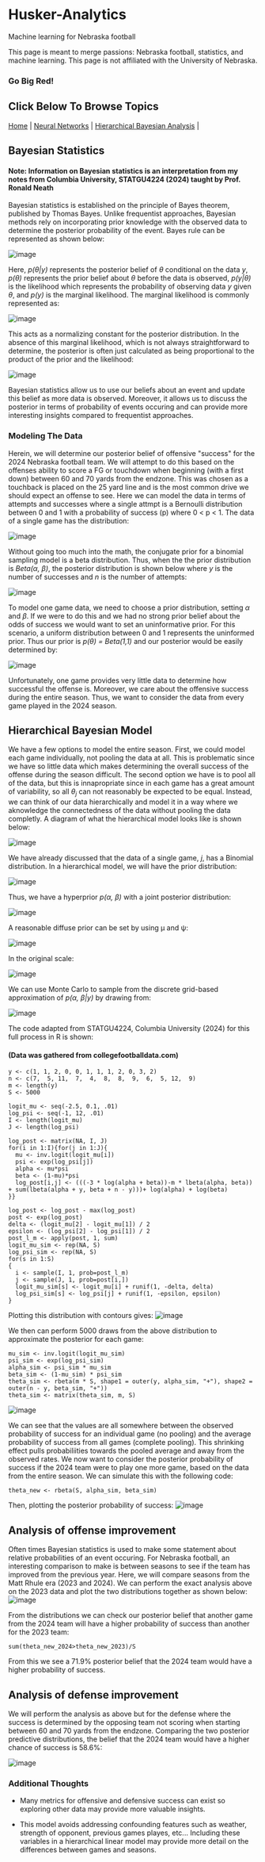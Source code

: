 # Husker-Analytics
Machine learning for Nebraska football

This page is meant to merge passions: Nebraska football, statistics, and machine learning. This page is not affiliated with the University of Nebraska.

### Go Big Red!

## Click Below To Browse Topics

[Home](index.md)  |  [Neural Networks](NeuralNet.md)  |  [Hierarchical Bayesian Analysis](HierarchicalBayes.md)  |      

## Bayesian Statistics
#### Note: Information on Bayesian statistics is an interpretation from my notes from Columbia University, STATGU4224 (2024) taught by Prof. Ronald Neath

Bayesian statistics is established on the principle of Bayes theorem, published by Thomas Bayes. Unlike frequentist approaches, Bayesian methods rely on incorporating prior knowledge with the observed data to determine the posterior probability of the event. Bayes rule can be represented as shown below:

![image](https://github.com/user-attachments/assets/47716545-63a4-4428-a632-7c901fcfcfdb)

Here, *p(θ&#124;y)* represents the posterior belief of *θ* conditional on the data *y*, *p(θ)* represents the prior belief about *θ* before the data is observed, *p(y&#124;θ)* is the likelihood which represents the probability of observing data *y* given *θ*, and *p(y)* is the marginal likelihood. The marginal likelihood is commonly represented as:

![image](https://github.com/user-attachments/assets/30ce3c68-e6f3-4935-a0b7-e64ab4206e35)

This acts as a normalizing constant for the posterior distribution. In the absence of this marginal likelihood, which is not always straightforward to determine, the posterior is often just calculated as being proportional to the product of the prior and the likelihood:

![image](https://github.com/user-attachments/assets/c3db2d67-918b-4b29-a049-05cdad5f8320)

Bayesian statistics allow us to use our beliefs about an event and update this belief as more data is observed. Moreover, it allows us to discuss the posterior in terms of probability of events occuring and can provide more interesting insights compared to frequentist approaches. 

### Modeling The Data
Herein, we will determine our posterior belief of offensive "success" for the 2024 Nebraska football team. We will attempt to do this based on the offenses ability to score a FG or touchdown when beginning (with a first down) between 60 and 70 yards from the endzone. This was chosen as a touchback is placed on the 25 yard line and is the most common drive we should expect an offense to see. Here we can model the data in terms of attempts and successes where a single attmpt is a Bernoulli distribution between 0 and 1 with a probability of success (p) where 0 < p < 1. The data of a single game has the distribution:

![image](https://github.com/user-attachments/assets/db9fcabd-1e90-4dbd-91d6-aa8d08ea02bb)

Without going too much into the math, the conjugate prior for a binomial sampling model is a beta distribution. Thus, when the the prior distribution is *Beta(α, β)*, the posterior distribution is shown below where *y* is the number of successes and *n* is the number of attempts:

![image](https://github.com/user-attachments/assets/333f6527-1830-4808-a607-afacc2800dd5)


To model one game data, we need to choose a prior distribution, setting *α* and *β*. If we were to do this and we had no strong prior belief about the odds of success we would want to set an uninformative prior. For this scenario, a uniform distribution between 0 and 1 represents the uninformed prior. Thus our prior is *p(θ) = Beta(1,1)* and our posterior would be easily determined by:

![image](https://github.com/user-attachments/assets/c31d014b-2216-4ef5-9a9f-2153a36b6fd8)

Unfortunately, one game provides very little data to determine how successful the offense is. Moreover, we care about the offensive success during the entire season. Thus, we want to consider the data from every game played in the 2024 season. 

## Hierarchical Bayesian Model
We have a few options to model the entire season. First, we could model each game individually, not pooling the data at all. This is problematic since we have so little data which makes determining the overall success of the offense during the season difficult. The second option we have is to pool all of the data, but this is innapropriate since in each game has a great amount of variability, so all *θ<sub>j* can not reasonably be expected to be equal. Instead, we can think of our data hierarchically and model it in a way where we aknowledge the connectedness of the data without pooling the data completly. A diagram of what the hierarchical model looks like is shown below:

![image](https://github.com/user-attachments/assets/4f77bf04-ddfb-40c5-9f87-3e2c2f5c2252)

We have already discussed that the data of a single game, *j*, has a Binomial distribution. In a hierarchical model, we will have the prior distribution:

![image](https://github.com/user-attachments/assets/0acecbee-c3f1-4188-91ef-d1e0fb1cfa58)

Thus, we have a hyperprior *p(α, β)* with a joint posterior distribution:

![image](https://github.com/user-attachments/assets/ddd59619-1b9e-4f44-8635-2a3b606adef9)

A reasonable diffuse prior can be set by using μ and ψ: 

![image](https://github.com/user-attachments/assets/c508436d-ca7d-4450-bb85-5f144fe6d16f)

In the original scale:

![image](https://github.com/user-attachments/assets/3daa6930-7e38-4394-9174-a4034655551c)

We can use Monte Carlo to sample from the discrete grid-based approximation of *p(α, β&#124;y)*  by drawing from:

![image](https://github.com/user-attachments/assets/5f40571d-9b3b-48de-be95-7e0570cf9e13)

The code adapted from STATGU4224, Columbia University (2024) for this full process in R is shown:
#### (Data was gathered from collegefootballdata.com)
```
y <- c(1, 1, 2, 0, 0, 1, 1, 1, 2, 0, 3, 2)
n <- c(7,  5, 11,  7,  4,  8,  8,  9,  6,  5, 12,  9)
m <- length(y)
S <- 5000

logit_mu <- seq(-2.5, 0.1, .01)
log_psi <- seq(-1, 12, .01) 
I <- length(logit_mu)
J <- length(log_psi)

log_post <- matrix(NA, I, J)
for(i in 1:I){for(j in 1:J){
  mu <- inv.logit(logit_mu[i]) 
  psi <- exp(log_psi[j])
  alpha <- mu*psi
  beta <- (1-mu)*psi
  log_post[i,j] <- (((-3 * log(alpha + beta))-m * lbeta(alpha, beta)) + sum(lbeta(alpha + y, beta + n - y)))+ log(alpha) + log(beta)
}}

log_post <- log_post - max(log_post)
post <- exp(log_post)
delta <- (logit_mu[2] - logit_mu[1]) / 2
epsilon <- (log_psi[2] - log_psi[1]) / 2
post_l_m <- apply(post, 1, sum) 
logit_mu_sim <- rep(NA, S) 
log_psi_sim <- rep(NA, S)
for(s in 1:S)
{
  i <- sample(I, 1, prob=post_l_m)
  j <- sample(J, 1, prob=post[i,])
  logit_mu_sim[s] <- logit_mu[i] + runif(1, -delta, delta)
  log_psi_sim[s] <- log_psi[j] + runif(1, -epsilon, epsilon)
}
```
Plotting this distribution with contours gives:
![image](https://github.com/user-attachments/assets/210bc8e0-d72c-4e03-b93e-3d2a7bb83735)


We then can perform 5000 draws from the above distribution to approximate the posterior for each game: 
```
mu_sim <- inv.logit(logit_mu_sim) 
psi_sim <- exp(log_psi_sim)
alpha_sim <- psi_sim * mu_sim 
beta_sim <- (1-mu_sim) * psi_sim
theta_sim <- rbeta(m * S, shape1 = outer(y, alpha_sim, "+"), shape2 = outer(n - y, beta_sim, "+"))
theta_sim <- matrix(theta_sim, m, S)
```
![image](https://github.com/user-attachments/assets/cf547e3c-2704-4baa-a79a-656565281c56)


We can see that the values are all somewhere between the observed probability of success for an individual game (no pooling) and the average probability of success from all games (complete pooling). This shrinking effect pulls probabiliities towards the pooled average and away from the observed rates. We now want to consider the posterior probability of success if the 2024 team were to play one more game, based on the data from the entire season. We can simulate this with the following code:
```
theta_new <- rbeta(S, alpha_sim, beta_sim)
```
Then, plotting the posterior probability of success:
![image](https://github.com/user-attachments/assets/95f02b62-bf82-4a58-89d3-546d70b8d136)


## Analysis of offense improvement
Often times Bayesian statistics is used to make some statement about relative probabilities of an event occuring. For Nebraska football, an interesting comparison to make is between seasons to see if the team has improved from the previous year. Here, we will compare seasons from the Matt Rhule era (2023 and 2024). We can perform the exact analysis above on the 2023 data and plot the two distributions together as shown below:
![image](https://github.com/user-attachments/assets/eb6f34e1-29b2-4d84-8aaa-288f63e6e9e6)

From the distributions we can check our posterior belief that another game from the 2024 team will have a higher probability of success than another for the 2023 team:
```
sum(theta_new_2024>theta_new_2023)/S
```
From this we see a 71.9% posterior belief that the 2024 team would have a higher probability of success. 

## Analysis of defense improvement
We will perform the analysis as above but for the defense where the success is determined by the opposing team not scoring when starting between 60 and 70 yards from the endzone. Comparing the two posterior predictive distributions, the belief that the 2024 team would have a higher chance of success is 58.6%:

![image](https://github.com/user-attachments/assets/2661d4d3-c694-49de-925b-6e630bb2b255)


### Additional Thoughts
 - Many metrics for offensive and defensive success can exist so exploring other data may provide more valuable insights. 

 - This model avoids addressing confounding features such as weather, strength of opponent, previous games playes, etc... Including these variables in a hierarchical linear model may provide more detail on the differences between games and seasons.



